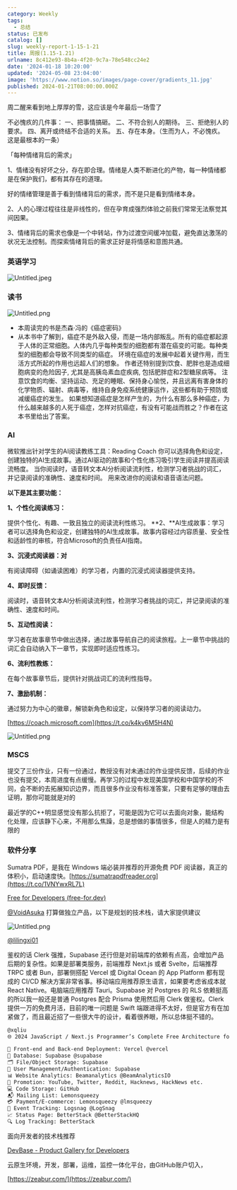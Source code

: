 ```yaml
---
category: Weekly
tags:
  - 总结
status: 已发布
catalog: []
slug: weekly-report-1-15-1-21
title: 周报(1.15-1.21)
urlname: 8c412e93-8b4a-4f20-9c7a-78e548cc24e2
date: '2024-01-18 10:20:00'
updated: '2024-05-08 23:04:00'
image: 'https://www.notion.so/images/page-cover/gradients_11.jpg'
published: 2024-01-21T08:00:00.000Z
---
```


周二醒来看到地上厚厚的雪，这应该是今年最后一场雪了


不必愧疚的几件事：
一、把事情搞砸。
二、不符合别人的期待。
三、拒绝别人的要求。
四、离开或终结不合适的关系。
五、存在本身。（生而为人，不必愧疚。这是最根本的一条）


「每种情绪背后的需求」


1、情绪没有好坏之分，存在即合理。情绪是人类不断进化的产物，每一种情绪都是在保护我们，都有其存在的道理。


好的情绪管理是善于看到情绪背后的需求，而不是只是看到情绪本身。


2、人的心理过程往往是非线性的，但在孕育成强烈体验之前我们常常无法察觉其间因果。


3、情绪背后的需求也像是一个中转站，作为过渡空间缓冲加载，避免直达激荡的状况无法控制。而探索情绪背后的需求正好是将情感和意图共通。


### 英语学习


![Untitled.jpeg](https://prod-files-secure.s3.us-west-2.amazonaws.com/5d24fe63-e567-4804-86f9-9fdc62e13082/faec46dc-9da5-4799-b905-c316418f1168/Untitled.jpeg?X-Amz-Algorithm=AWS4-HMAC-SHA256&X-Amz-Content-Sha256=UNSIGNED-PAYLOAD&X-Amz-Credential=ASIAZI2LB4665B25XRVF%2F20250225%2Fus-west-2%2Fs3%2Faws4_request&X-Amz-Date=20250225T053753Z&X-Amz-Expires=3600&X-Amz-Security-Token=IQoJb3JpZ2luX2VjEAYaCXVzLXdlc3QtMiJHMEUCIAv7qZL5oUcbg5wZdGYhBdAYi4r0zIHMzspHJcDxqt3sAiEAiKNa8Rn4421j2THvIORe15i2rSLIZIq2hmtkjXMaab4q%2FwMIPxAAGgw2Mzc0MjMxODM4MDUiDK1OMnpJC0J6JE783CrcA%2BASRyh3GziwtPeBlcVh8wVsGnEjq6gv1Aoqf%2B1kWxm6HpYWA6a2faheERuKaXnGzLaIyxNJ2J%2BpRkv2Z1xceMvvcyfONns0Mrnezx7V3LLJz2Uud2C3fZxus%2Bqyys8o5R0eIHeVP561wUzW93cd1VX4VepBbot9tr%2B7i%2FTJKLB865XuNkMQWMUfzSQOjLY2Y%2Bm3g%2BEcG3MQU8YEHiL0bgMuqkJM72aJhoQwhVyowfs9ms%2FmoGQ9ZWt1oJQ8KmcwmVvHxyMFjr%2BHO7Sm474QrXX1xxpNmWWxsyuNGsg1Ntqrh1qG7OHtUxT4gZKWdlUEj%2B%2BWgFgjekTXlqYXs0zcdpuTOSuk0vWvThy3BaLpp9W%2FhKUAo2LSBlTLZMsrKZeiBhxTvxiNZXPKsaZsSMmPd6AY9YRD8z0DYxjLVX6%2FRJ%2FFOijLbSQjcs%2B73E2E0qocQkJZr8ga7eCsw5HvxtfOi9KJhx7bd3t65gYTFMJ2hfzijYRIhNSP%2FCx%2FgdC2OiUeNBVw5slL%2BOT734B%2FwTVbgWuFvCgs%2B3GqnDxaoUkzEjcAb9%2B8Zvl1lADnT378f8T5quHb1BDTvlWB6UCqT2Pn6za4aIXCYx7yu4y0TcIJvy1GNm0kZOCVi9I0UQkxMPer9b0GOqUBRTGJr6xCMtpiZBYRyonn0I%2FlVBU2Pw55ptAVeezJF%2FX3Hd68npCQCc7HYediZvRd9gXcJxX0mVfB3tDDSSsiOdeOLbb3pW1feD9cWGbdFcWfoi%2F1snYBt4BNzvaDaWbZQjABke5vX9t6YdpEIAkqqV%2F%2FX4vVY6Ulvjo5DKOyIJl5ruMaLXACBH6S9FwWfpbvXsUWwuswzodnDaZjJYwY2XKZbLYC&X-Amz-Signature=aa59562af077a5ec192fc80e79212de98a27d9ad52f01bab6dd60b814775802a&X-Amz-SignedHeaders=host&x-id=GetObject)


### 读书


![Untitled.png](https://prod-files-secure.s3.us-west-2.amazonaws.com/5d24fe63-e567-4804-86f9-9fdc62e13082/08aff459-da99-4ed5-87c6-1f4c95b62ac3/Untitled.png?X-Amz-Algorithm=AWS4-HMAC-SHA256&X-Amz-Content-Sha256=UNSIGNED-PAYLOAD&X-Amz-Credential=ASIAZI2LB4665B25XRVF%2F20250225%2Fus-west-2%2Fs3%2Faws4_request&X-Amz-Date=20250225T053753Z&X-Amz-Expires=3600&X-Amz-Security-Token=IQoJb3JpZ2luX2VjEAYaCXVzLXdlc3QtMiJHMEUCIAv7qZL5oUcbg5wZdGYhBdAYi4r0zIHMzspHJcDxqt3sAiEAiKNa8Rn4421j2THvIORe15i2rSLIZIq2hmtkjXMaab4q%2FwMIPxAAGgw2Mzc0MjMxODM4MDUiDK1OMnpJC0J6JE783CrcA%2BASRyh3GziwtPeBlcVh8wVsGnEjq6gv1Aoqf%2B1kWxm6HpYWA6a2faheERuKaXnGzLaIyxNJ2J%2BpRkv2Z1xceMvvcyfONns0Mrnezx7V3LLJz2Uud2C3fZxus%2Bqyys8o5R0eIHeVP561wUzW93cd1VX4VepBbot9tr%2B7i%2FTJKLB865XuNkMQWMUfzSQOjLY2Y%2Bm3g%2BEcG3MQU8YEHiL0bgMuqkJM72aJhoQwhVyowfs9ms%2FmoGQ9ZWt1oJQ8KmcwmVvHxyMFjr%2BHO7Sm474QrXX1xxpNmWWxsyuNGsg1Ntqrh1qG7OHtUxT4gZKWdlUEj%2B%2BWgFgjekTXlqYXs0zcdpuTOSuk0vWvThy3BaLpp9W%2FhKUAo2LSBlTLZMsrKZeiBhxTvxiNZXPKsaZsSMmPd6AY9YRD8z0DYxjLVX6%2FRJ%2FFOijLbSQjcs%2B73E2E0qocQkJZr8ga7eCsw5HvxtfOi9KJhx7bd3t65gYTFMJ2hfzijYRIhNSP%2FCx%2FgdC2OiUeNBVw5slL%2BOT734B%2FwTVbgWuFvCgs%2B3GqnDxaoUkzEjcAb9%2B8Zvl1lADnT378f8T5quHb1BDTvlWB6UCqT2Pn6za4aIXCYx7yu4y0TcIJvy1GNm0kZOCVi9I0UQkxMPer9b0GOqUBRTGJr6xCMtpiZBYRyonn0I%2FlVBU2Pw55ptAVeezJF%2FX3Hd68npCQCc7HYediZvRd9gXcJxX0mVfB3tDDSSsiOdeOLbb3pW1feD9cWGbdFcWfoi%2F1snYBt4BNzvaDaWbZQjABke5vX9t6YdpEIAkqqV%2F%2FX4vVY6Ulvjo5DKOyIJl5ruMaLXACBH6S9FwWfpbvXsUWwuswzodnDaZjJYwY2XKZbLYC&X-Amz-Signature=c1e66595f349448f947007a85172774a6ff264083add30843074d6e74f4258d7&X-Amz-SignedHeaders=host&x-id=GetObject)

- 本周读完的书是杰森·冯的《癌症密码》
- 从本书中了解到，癌症不是外敌入侵，而是一场内部叛乱。所有的癌症都起源于人体的正常细胞。人体内几乎每种类型的细胞都有潜在癌变的可能。每种类型的细胞都会导致不同类型的癌症。
环境在癌症的发展中起着关键作用，而生活方式所起的作用也远超人们的想象。
作者还特别提到饮食、肥胖也是造成细胞病变的危险因子, 尤其是高胰岛素血症疾病, 包括肥胖症和2型糖尿病等。
注意饮食的均衡、坚持运动、充足的睡眠、保持身心愉悦，并且远离有害身体的化学物质、辐射、病毒等，维持自身免疫系统健康运作，这些都有助于预防或减缓癌症的发生。
如果想知道癌症是怎样产生的，为什么有那么多种癌症，为什么越来越多的人死于癌症，怎样对抗癌症，有没有可能战而胜之？作者在这本书里给出了答案。

### AI


微软推出针对学生的AI阅读教练工具：Reading Coach
你可以选择角色和设定，创建独特的AI生成故事。通过AI驱动的故事和个性化练习吸引学生阅读并提高阅读流畅度。
当你阅读时，语音转文本AI分析阅读流利性，检测学习者挑战的词汇，并记录阅读的准确性、速度和时间。
用来改进你的阅读和语音语法问题。


**以下是其主要功能：**


**1、个性化阅读练习：**


提供个性化、有趣、一致且独立的阅读流利性练习。
**2、**AI生成故事：学习者可以选择角色和设定，创建独特的AI生成故事。故事内容经过内容质量、安全性和适龄性的审核，符合Microsoft的负责任AI指南。


**3、沉浸式阅读器：对**


有阅读障碍（如诵读困难）的学习者，内置的沉浸式阅读器提供支持。


**4、即时反馈：**


阅读时，语音转文本AI分析阅读流利性，检测学习者挑战的词汇，并记录阅读的准确性、速度和时间。


**5、互动性阅读：**


学习者在故事章节中做出选择，通过故事导航自己的阅读旅程。上一章节中挑战的词汇会自动纳入下一章节，实现即时适应性练习。


**6、流利性教练：**


在每个故事章节后，提供针对挑战词汇的流利性指导。


**7、激励机制：**


通过努力为中心的徽章，解锁新角色和设定，以保持学习者的阅读动力。


[https://coach.microsoft.com](https://t.co/k4kv6M5H4N)


![Untitled.png](https://prod-files-secure.s3.us-west-2.amazonaws.com/5d24fe63-e567-4804-86f9-9fdc62e13082/8f53d036-0cfc-469d-a837-f15107675ae4/Untitled.png?X-Amz-Algorithm=AWS4-HMAC-SHA256&X-Amz-Content-Sha256=UNSIGNED-PAYLOAD&X-Amz-Credential=ASIAZI2LB4665B25XRVF%2F20250225%2Fus-west-2%2Fs3%2Faws4_request&X-Amz-Date=20250225T053753Z&X-Amz-Expires=3600&X-Amz-Security-Token=IQoJb3JpZ2luX2VjEAYaCXVzLXdlc3QtMiJHMEUCIAv7qZL5oUcbg5wZdGYhBdAYi4r0zIHMzspHJcDxqt3sAiEAiKNa8Rn4421j2THvIORe15i2rSLIZIq2hmtkjXMaab4q%2FwMIPxAAGgw2Mzc0MjMxODM4MDUiDK1OMnpJC0J6JE783CrcA%2BASRyh3GziwtPeBlcVh8wVsGnEjq6gv1Aoqf%2B1kWxm6HpYWA6a2faheERuKaXnGzLaIyxNJ2J%2BpRkv2Z1xceMvvcyfONns0Mrnezx7V3LLJz2Uud2C3fZxus%2Bqyys8o5R0eIHeVP561wUzW93cd1VX4VepBbot9tr%2B7i%2FTJKLB865XuNkMQWMUfzSQOjLY2Y%2Bm3g%2BEcG3MQU8YEHiL0bgMuqkJM72aJhoQwhVyowfs9ms%2FmoGQ9ZWt1oJQ8KmcwmVvHxyMFjr%2BHO7Sm474QrXX1xxpNmWWxsyuNGsg1Ntqrh1qG7OHtUxT4gZKWdlUEj%2B%2BWgFgjekTXlqYXs0zcdpuTOSuk0vWvThy3BaLpp9W%2FhKUAo2LSBlTLZMsrKZeiBhxTvxiNZXPKsaZsSMmPd6AY9YRD8z0DYxjLVX6%2FRJ%2FFOijLbSQjcs%2B73E2E0qocQkJZr8ga7eCsw5HvxtfOi9KJhx7bd3t65gYTFMJ2hfzijYRIhNSP%2FCx%2FgdC2OiUeNBVw5slL%2BOT734B%2FwTVbgWuFvCgs%2B3GqnDxaoUkzEjcAb9%2B8Zvl1lADnT378f8T5quHb1BDTvlWB6UCqT2Pn6za4aIXCYx7yu4y0TcIJvy1GNm0kZOCVi9I0UQkxMPer9b0GOqUBRTGJr6xCMtpiZBYRyonn0I%2FlVBU2Pw55ptAVeezJF%2FX3Hd68npCQCc7HYediZvRd9gXcJxX0mVfB3tDDSSsiOdeOLbb3pW1feD9cWGbdFcWfoi%2F1snYBt4BNzvaDaWbZQjABke5vX9t6YdpEIAkqqV%2F%2FX4vVY6Ulvjo5DKOyIJl5ruMaLXACBH6S9FwWfpbvXsUWwuswzodnDaZjJYwY2XKZbLYC&X-Amz-Signature=130a27b3bdf96582c69b59ac2154b5be9fea3c455ca573bb3ecb1c0946a68800&X-Amz-SignedHeaders=host&x-id=GetObject)


### MSCS


提交了三份作业，只有一份通过，教授没有对未通过的作业提供反馈，后续的作业也没有提交，本周进度有点缓慢。再学习的过程中发现美国学校和中国学校的不同，会不断的去拓展知识边界，而且很多作业没有标准答案，只要有足够的理由去证明，那你可能就是对的


最近学的C++明显感觉没有那么抗拒了，可能是因为它可以去面向对象，能结构化处理，应该静下心来，不用那么焦躁，总是想做的事情很多，但是人的精力是有限的


### 软件分享


Sumatra PDF，是我在 Windows 端必装并推荐的开源免费 PDF 阅读器，真正的体积小，启动速度快。[https://sumatrapdfreader.org](https://t.co/1VNYwxRL7L)


[Free for Developers (free-for.dev)](https://free-for.dev/#/)


[@VoidAsuka](https://twitter.com/VoidAsuka) 打算做独立产品，以下是规划的技术栈，请大家提供建议


![Untitled.png](https://prod-files-secure.s3.us-west-2.amazonaws.com/5d24fe63-e567-4804-86f9-9fdc62e13082/93561a3c-b2bc-4a43-bbc5-67e3f740ed5e/Untitled.png?X-Amz-Algorithm=AWS4-HMAC-SHA256&X-Amz-Content-Sha256=UNSIGNED-PAYLOAD&X-Amz-Credential=ASIAZI2LB4665B25XRVF%2F20250225%2Fus-west-2%2Fs3%2Faws4_request&X-Amz-Date=20250225T053753Z&X-Amz-Expires=3600&X-Amz-Security-Token=IQoJb3JpZ2luX2VjEAYaCXVzLXdlc3QtMiJHMEUCIAv7qZL5oUcbg5wZdGYhBdAYi4r0zIHMzspHJcDxqt3sAiEAiKNa8Rn4421j2THvIORe15i2rSLIZIq2hmtkjXMaab4q%2FwMIPxAAGgw2Mzc0MjMxODM4MDUiDK1OMnpJC0J6JE783CrcA%2BASRyh3GziwtPeBlcVh8wVsGnEjq6gv1Aoqf%2B1kWxm6HpYWA6a2faheERuKaXnGzLaIyxNJ2J%2BpRkv2Z1xceMvvcyfONns0Mrnezx7V3LLJz2Uud2C3fZxus%2Bqyys8o5R0eIHeVP561wUzW93cd1VX4VepBbot9tr%2B7i%2FTJKLB865XuNkMQWMUfzSQOjLY2Y%2Bm3g%2BEcG3MQU8YEHiL0bgMuqkJM72aJhoQwhVyowfs9ms%2FmoGQ9ZWt1oJQ8KmcwmVvHxyMFjr%2BHO7Sm474QrXX1xxpNmWWxsyuNGsg1Ntqrh1qG7OHtUxT4gZKWdlUEj%2B%2BWgFgjekTXlqYXs0zcdpuTOSuk0vWvThy3BaLpp9W%2FhKUAo2LSBlTLZMsrKZeiBhxTvxiNZXPKsaZsSMmPd6AY9YRD8z0DYxjLVX6%2FRJ%2FFOijLbSQjcs%2B73E2E0qocQkJZr8ga7eCsw5HvxtfOi9KJhx7bd3t65gYTFMJ2hfzijYRIhNSP%2FCx%2FgdC2OiUeNBVw5slL%2BOT734B%2FwTVbgWuFvCgs%2B3GqnDxaoUkzEjcAb9%2B8Zvl1lADnT378f8T5quHb1BDTvlWB6UCqT2Pn6za4aIXCYx7yu4y0TcIJvy1GNm0kZOCVi9I0UQkxMPer9b0GOqUBRTGJr6xCMtpiZBYRyonn0I%2FlVBU2Pw55ptAVeezJF%2FX3Hd68npCQCc7HYediZvRd9gXcJxX0mVfB3tDDSSsiOdeOLbb3pW1feD9cWGbdFcWfoi%2F1snYBt4BNzvaDaWbZQjABke5vX9t6YdpEIAkqqV%2F%2FX4vVY6Ulvjo5DKOyIJl5ruMaLXACBH6S9FwWfpbvXsUWwuswzodnDaZjJYwY2XKZbLYC&X-Amz-Signature=aeb5d620f86f77de769bf4f76100e8a83d3cbd617b9954c990ae07d27007fdb0&X-Amz-SignedHeaders=host&x-id=GetObject)


[@lilingxi01](https://twitter.com/lilingxi01)


鉴权的话 Clerk 强推，Supabase 还行但是对前端库的依赖有点高，会增加产品后期的复杂性。如果是部署类服务，前端推荐 Next.js 或者 Svelte，后端推荐 TRPC 或者 Bun，部署侧搭配 Vercel 或 Digital Ocean 的 App Platform 都有现成的 CI/CD 解决方案非常省事。移动端应用推荐原生语言，如果要考虑省成本就 React Native。电脑端应用推荐 Tauri。Supabase 对 Postgres 的 RLS 依赖挺高的所以我一般还是普通 Postgres 配合 Prisma 使用然后用 Clerk 做鉴权。Clerk 提供一万的免费月活，目前的唯一问题是 Swift 端跟进得不太好，但是官方有在加紧做了，而且最近招了一些很大牛的设计，看着很养眼，所以总体挺不错的。


```markdown
@xqliu
🌐 2024 JavaScript / Next.js Programmer’s Complete Free Architecture for solo entrepreneur:

🔧 Front-end and Back-end Deployment: Vercel @vercel
💾 Database: Supabase @supabase
🗂️ File/Object Storage: Supabase
👥 User Management/Authentication: Supabase
📊 Website Analytics: Beamanalytics @BeamAnalyticsIO
📣 Promotion: YouTube, Twitter, Reddit, Hacknews, HackNews etc. 
💻 Code Storage: GitHub
📬 Mailing List: Lemonsqueezy
💳 Payment/E-commerce: Lemonsqueezy @lmsqueezy
📌 Event Tracking: Logsnag @LogSnag
📈 Status Page: BetterStack @BetterStackHQ
🔍 Log Tracking: BetterStack
```


面向开发者的技术栈推荐


[DevBase - Product Gallery for Developers](https://devbase.fyi/)


云原生环境，开发，部署，运维，监控一体化平台，由GitHub账户切入，


[https://zeabur.com/](https://zeabur.com/)

